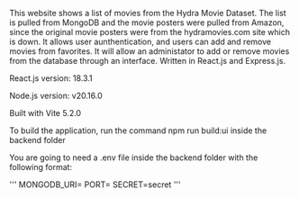 This website shows a list of movies from the Hydra Movie Dataset. The list is pulled from MongoDB and the movie posters were pulled from Amazon, since the original movie posters were from the hydramovies.com site which is down.
It allows user aunthentication, and users can add and remove movies from favorites.
It will allow an administator to add or remove movies from the database through an interface.
Written in React.js and Express.js.

React.js version: 18.3.1

Node.js version: v20.16.0

Built with Vite 5.2.0

To build the application, run the command npm run build:ui inside the backend folder

You are going to need a .env file inside the backend folder with the following format:

'''
MONGODB_URI=<your url here>
PORT=<your desired port>
SECRET=secret
'''